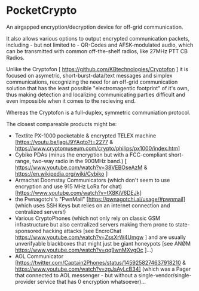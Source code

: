 # PocketCrypto
An airgapped encryption/decryption device for off-grid communication.


It also allows various options to output encrypted communication packets, including - but not limited to - QR-Codes and AFSK-modulated audio, which can be transmitted with common off-the-shelf radios, like 27MHz PTT CB Radios.


Unlike the Cryptofon [ https://github.com/KBtechnologies/Cryptofon ] it is focused on asymetric, short-burst-data/text messages and simplex communications, recognizing the need for an off-grid communication solution that has the least possible "electromagentic footprint" of it's own, thus making detection and localizing communicating parties difficult and even impossible when it comes to the recieving end.

Whereas the Cryptofon is a full-duplex, symmetric communiation protocol.


The closest compareable products might be:
- Textlite PX-1000 pocketable & encrypted TELEX machine [https://youtu.be/jagiJ9YAqto?t=2277 &  https://www.cryptomuseum.com/crypto/philips/px1000/index.htm]
- Cybiko PDAs (minus the encryption but with a FCC-compliant short-range, two-way radio in the 900MHz band.) [ https://www.youtube.com/watch?v=38VEBOseAzM & https://en.wikipedia.org/wiki/Cybiko ]
- Armachat Doomstay Communicators (which don't seem to use encryption and use 915 MHz LoRa for chat) [https://www.youtube.com/watch?v=tX8KjV6DEJk]
- the Pwnagotchi's "PwnMail" [https://pwnagotchi.ai/usage/#pwnmail] (which uses SSH Keys but relies on an internet connection and centralized servers!)
- Various CryptoPhones (which not only rely on classic GSM infrastructure but also centralized servers making them prone to state-sponsored hacking attacks [see EncroChat https://www.youtube.com/watch?v=ZssXrW4Umgw ] and are usually unverifyable blackboxes that might just be giant honeypots [see ANØM https://www.youtube.com/watch?v=qq9wnMXvgOc ]...)
- AOL Communicator [https://twitter.com/Captain2Phones/status/1459258274637918210 & https://www.youtube.com/watch?v=zgJsAyLcB34] (which was a Pager that connected to AOL messenger - but without a single-vendor/single-provider service that has 0 encryption whatsoever)...
